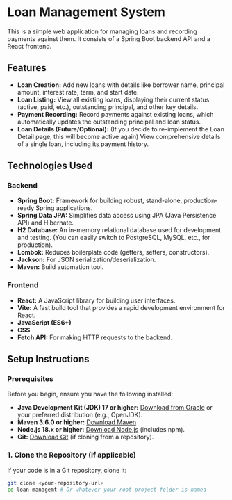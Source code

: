 # Loan Management System

This is a simple web application for managing loans and recording payments against them. It consists of a Spring Boot backend API and a React frontend.

## Features

* **Loan Creation:** Add new loans with details like borrower name, principal amount, interest rate, term, and start date.
* **Loan Listing:** View all existing loans, displaying their current status (active, paid, etc.), outstanding principal, and other key details.
* **Payment Recording:** Record payments against existing loans, which automatically updates the outstanding principal and loan status.
* **Loan Details (Future/Optional):** (If you decide to re-implement the Loan Detail page, this will become active again) View comprehensive details of a single loan, including its payment history.

## Technologies Used

### Backend
* **Spring Boot:** Framework for building robust, stand-alone, production-ready Spring applications.
* **Spring Data JPA:** Simplifies data access using JPA (Java Persistence API) and Hibernate.
* **H2 Database:** An in-memory relational database used for development and testing. (You can easily switch to PostgreSQL, MySQL, etc., for production).
* **Lombok:** Reduces boilerplate code (getters, setters, constructors).
* **Jackson:** For JSON serialization/deserialization.
* **Maven:** Build automation tool.

### Frontend
* **React:** A JavaScript library for building user interfaces.
* **Vite:** A fast build tool that provides a rapid development environment for React.
* **JavaScript (ES6+)**
* **CSS**
* **Fetch API:** For making HTTP requests to the backend.

## Setup Instructions

### Prerequisites

Before you begin, ensure you have the following installed:

* **Java Development Kit (JDK) 17 or higher:** [Download from Oracle](https://www.oracle.com/java/technologies/downloads/) or your preferred distribution (e.g., OpenJDK).
* **Maven 3.6.0 or higher:** [Download Maven](https://maven.apache.org/download.cgi)
* **Node.js 18.x or higher:** [Download Node.js](https://nodejs.org/en/download/) (includes npm).
* **Git:** [Download Git](https://git-scm.com/downloads) (if cloning from a repository).

### 1. Clone the Repository (if applicable)

If your code is in a Git repository, clone it:

```bash
git clone <your-repository-url>
cd loan-managemt # Or whatever your root project folder is named
